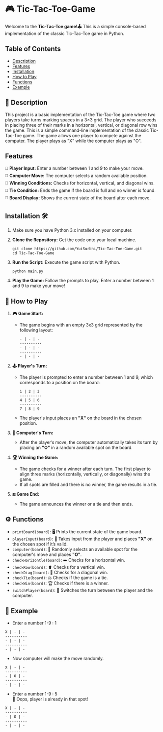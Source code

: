# 🎮 Tic-Tac-Toe-Game 

Welcome to the **Tic-Tac-Toe game!🕹️** This is a simple console-based implementation of the classic Tic-Tac-Toe game in Python.<br>

## Table of Contents

- [Description](#description-)
- [Features](#features-)
- [Installation](#installation-)
- [How to Play](#how-to-play-)
- [Functions](#functions-)
- [Example](#example-)

## 📜 Description 

This project is a basic implementation of the Tic-Tac-Toe game where two players take turns marking spaces in a 3×3 grid. The player who succeeds in placing three of their marks in a horizontal, vertical, or diagonal row wins the game. This is a simple command-line implementation of the classic Tic-Tac-Toe game. The game allows one player to compete against the computer. The player plays as "X" while the computer plays as "O".<br>

 ## Features
 
◻️ **Player Input:** Enter a number between 1 and 9 to make your move.<br>
◻️ **Computer Move:** The computer selects a random available position.<br>
◻️ **Winning Conditions:** Checks for horizontal, vertical, and diagonal wins.<br>
◻️ **Tie Condition:** Ends the game if the board is full and no winner is found.<br>
◻️ **Board Display:** Shows the current state of the board after each move.<br>

## Installation 🛠️

1. Make sure you have Python 3.x installed on your computer.<br>
2. **Clone the Repository:** Get the code onto your local machine.<br>

       git clone https://github.com/YuiSurbhi/Tic-Tac-Toe-Game.git
       cd Tic-Tac-Toe-Game
      
3. **Run the Script:** Execute the game script with Python.

       python main.py

4. **Play the Game:** Follow the prompts to play. Enter a number between 1 and 9 to make your move!

## 🚀 How to Play

1. **🎮 Game Start:**
   - The game begins with an empty 3x3 grid represented by the following layout:<br>
     ```
     - | - | -
     ----------
     - | - | -
     ----------
     - | - | -
     ```

2. **🕹️ Player's Turn:**
   - The player is prompted to enter a number between 1 and 9, which corresponds to a position on the board:<br>
     ```
     1 | 2 | 3
     ----------
     4 | 5 | 6
     ----------
     7 | 8 | 9
     ```
   - The player's input places an **"X"** on the board in the chosen position.<br>

3. **🤖 Computer's Turn:**
   - After the player’s move, the computer automatically takes its turn by placing an **"O"** in a random available spot on the board.<br>

4. **🏆 Winning the Game:**
   - The game checks for a winner after each turn. The first player to align three marks (horizontally, vertically, or diagonally) wins the game.<br>
   - If all spots are filled and there is no winner, the game results in a tie.<br>

5. **🔚 Game End:**
   - The game announces the winner or a tie and then ends.<br>


## ⚙️ Functions

- `printBoard(board)`: 🖥️ Prints the current state of the game board.
- `playerInput(board)`: 🎯 Takes input from the player and places **"X"** on the chosen spot if it’s valid.
- `computer(board)`: 🤖 Randomly selects an available spot for the computer's move and places **"O"**.
- `checkHorizontle(board)`: ➡️ Checks for a horizontal win.
- `checkRow(board)`: ⬆️ Checks for a vertical win.
- `checkDiag(board)`: 🔀 Checks for a diagonal win.
- `checkTie(board)`: ⚖️ Checks if the game is a tie.
- `checkWin(board)`: 🏆 Checks if there is a winner.
- `switchPlayer(board)`: 🔄 Switches the turn between the player and the computer.

## 🎉 Example

- Enter a number 1-9 : 1
```
X | - | -
----------
- | - | -
----------
- | - | -
```
- Now computer will make the move randomly.<br>
```plaintext
X | - | -
----------
- | O | -
----------
- | - | -
```
- Enter a number 1-9 : 5<br>
 🚫 Oops, player is already in that spot!
```
X | - | -
----------
- | O | -
----------
- | - | -
```
